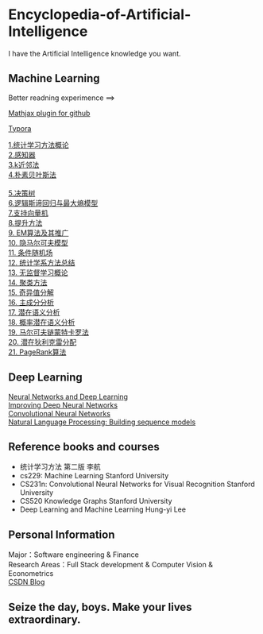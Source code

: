 # Encyclopedia-of-Artificial-Intelligence
I have the Artificial Intelligence knowledge you want. 	 
## Machine Learning

Better readning experimence ==> 

[Mathjax plugin for github ](https://chrome.google.com/webstore/detail/mathjax-plugin-for-github/ioemnmodlmafdkllaclgeombjnmnbima) 

[Typora](https://typora.io/)

 

[1.统计学习方法概论](https://github.com/WenkeHuang/Encyclopedia-of-Artificial-Intelligence/blob/master/Machine%20Learning/1.%20%E7%BB%9F%E8%AE%A1%E5%AD%A6%E4%B9%A0%E6%96%B9%E6%B3%95%E6%A6%82%E8%AE%BA.md)  
[2.感知器](https://github.com/WenkeHuang/Encyclopedia-of-Artificial-Intelligence/blob/master/Machine%20Learning/2.%20%E6%84%9F%E7%9F%A5%E5%99%A8.md)    
[3.k近邻法](https://github.com/WenkeHuang/Encyclopedia-of-Artificial-Intelligence/blob/master/Machine%20Learning/3.%20k%E8%BF%91%E9%82%BB%E6%B3%95.md)   
[4.朴素贝叶斯法](https://github.com/WenkeHuang/Encyclopedia-of-Artificial-Intelligence/blob/master/Machine%20Learning/4.%20%E6%9C%B4%E7%B4%A0%E8%B4%9D%E5%8F%B6%E6%96%AF%E6%B3%95.md)	<br>	
[5.决策树](https://github.com/WenkeHuang/Encyclopedia-of-Artificial-Intelligence/blob/master/Machine%20Learning/5.%20%E5%86%B3%E7%AD%96%E6%A0%91.md) <br>
[6.逻辑斯谛回归与最大熵模型](https://github.com/WenkeHuang/Encyclopedia-of-Artificial-Intelligence/blob/master/Machine%20Learning/6.%20%E9%80%BB%E8%BE%91%E6%96%AF%E8%92%82%E5%9B%9E%E5%BD%92%E4%B8%8E%E6%9C%80%E5%A4%A7%E7%86%B5%E6%A8%A1%E5%9E%8B.md) <br>
[7.支持向量机](https://github.com/WenkeHuang/Encyclopedia-of-Artificial-Intelligence/blob/master/Machine%20Learning/7.%20%E6%94%AF%E6%8C%81%E5%90%91%E9%87%8F%E6%9C%BA.md)<br>
[8.提升方法](https://github.com/WenkeHuang/Encyclopedia-of-Artificial-Intelligence/blob/master/Machine%20Learning/8.%20%E6%8F%90%E5%8D%87%E6%96%B9%E6%B3%95.md)<br>
[9. EM算法及其推广](https://github.com/WenkeHuang/Encyclopedia-of-Artificial-Intelligence/blob/master/Machine%20Learning/9.%20EM%E7%AE%97%E6%B3%95%E5%8F%8A%E5%85%B6%E6%8E%A8%E5%B9%BF.md)<br>
[10. 隐马尔可夫模型](https://github.com/WenkeHuang/Encyclopedia-of-Artificial-Intelligence/blob/master/Machine%20Learning/10.%20%E9%9A%90%E9%A9%AC%E5%B0%94%E5%8F%AF%E5%A4%AB%E6%A8%A1%E5%9E%8B.md)<br>
[11. 条件随机场](https://github.com/WenkeHuang/Encyclopedia-of-Artificial-Intelligence/blob/master/Machine%20Learning/11.%20%E6%9D%A1%E4%BB%B6%E9%9A%8F%E6%9C%BA%E5%9C%BA.md)<br>
[12. 统计学系方法总结](https://github.com/WenkeHuang/Encyclopedia-of-Artificial-Intelligence/blob/master/Machine%20Learning/12.%20%E7%BB%9F%E8%AE%A1%E5%AD%A6%E4%B9%A0%E6%96%B9%E6%B3%95%E6%80%BB%E7%BB%93.md)<br>
[13. 无监督学习概论](https://github.com/WenkeHuang/Encyclopedia-of-Artificial-Intelligence/blob/master/Machine%20Learning/13.%20%E6%97%A0%E7%9B%91%E7%9D%A3%E5%AD%A6%E4%B9%A0%E6%A6%82%E8%AE%BA.md)<br>
[14. 聚类方法](https://github.com/WenkeHuang/Encyclopedia-of-Artificial-Intelligence/blob/master/Machine%20Learning/14.%20%E8%81%9A%E7%B1%BB%E6%96%B9%E6%B3%95.md)<br>
[15. 奇异值分解](https://github.com/WenkeHuang/Encyclopedia-of-Artificial-Intelligence/blob/master/Machine%20Learning/15.%20%E5%A5%87%E5%BC%82%E5%80%BC%E5%88%86%E8%A7%A3.md)<br>
[16. 主成分分析](https://github.com/WenkeHuang/Encyclopedia-of-Artificial-Intelligence/blob/master/Machine%20Learning/16.%20%E4%B8%BB%E6%88%90%E5%88%86%E5%88%86%E6%9E%90.md)<br>
[17. 潜在语义分析](https://github.com/WenkeHuang/Encyclopedia-of-Artificial-Intelligence/blob/master/Machine%20Learning/17.%20%E6%BD%9C%E5%9C%A8%E8%AF%AD%E4%B9%89%E5%88%86%E6%9E%90.md)<br>
[18. 概率潜在语义分析](https://github.com/WenkeHuang/Encyclopedia-of-Artificial-Intelligence/blob/master/Machine%20Learning/18.%20%E6%A6%82%E7%8E%87%E6%BD%9C%E5%9C%A8%E8%AF%AD%E4%B9%89%E5%88%86%E6%9E%90.md)<br>
[19. 马尔可夫链蒙特卡罗法](https://github.com/WenkeHuang/Encyclopedia-of-Artificial-Intelligence/blob/master/Machine%20Learning/19.%20%E9%A9%AC%E5%B0%94%E5%8F%AF%E5%A4%AB%E9%93%BE%E8%92%99%E7%89%B9%E5%8D%A1%E7%BD%97%E6%B3%95.md)<br>
[20. 潜在狄利克雷分配](https://github.com/WenkeHuang/Encyclopedia-of-Artificial-Intelligence/blob/master/Machine%20Learning/20.%20%E6%BD%9C%E5%9C%A8%E7%8B%84%E5%88%A9%E5%85%8B%E9%9B%B7%E5%88%86%E9%85%8D.md)<br>
[21. PageRank算法](https://github.com/WenkeHuang/Encyclopedia-of-Artificial-Intelligence/blob/master/Machine%20Learning/21.%20PageRank%E7%AE%97%E6%B3%95.md)

## Deep Learning
[Neural Networks and Deep Learning](https://github.com/WenkeHuang/Encyclopedia-of-Artificial-Intelligence/blob/master/Deep%20Learning/Neural%20Networks%20and%20Deep%20Learning.md)<br>
[Improving Deep Neural Networks](https://github.com/WenkeHuang/Encyclopedia-of-Artificial-Intelligence/blob/master/Deep%20Learning/Improving%20Deep%20Neural%20Networks.md)<br>
[Convolutional Neural Networks](https://github.com/WenkeHuang/Encyclopedia-of-Artificial-Intelligence/blob/master/Deep%20Learning/Convolutional%20Neural%20Networks.md)<br>
[Natural Language Processing: Building sequence models](https://github.com/WenkeHuang/Encyclopedia-of-Artificial-Intelligence/blob/master/Deep%20Learning/Natural%20Language%20Processing:%20Building%20sequence%20models.md)
## Reference books and courses
- 统计学习方法 第二版 李航
- cs229: Machine Learning Stanford University
- CS231n: Convolutional Neural Networks for Visual Recognition Stanford University
- CS520 Knowledge Graphs Stanford University
- Deep Learning and Machine Learning Hung-yi Lee
## Personal Information
Major：Software engineering & Finance    
Research Areas：Full Stack development & Computer Vision & Econometrics    
[CSDN Blog](https://blog.csdn.net/qq_41409438) 

## Seize the day, boys. Make your lives extraordinary.